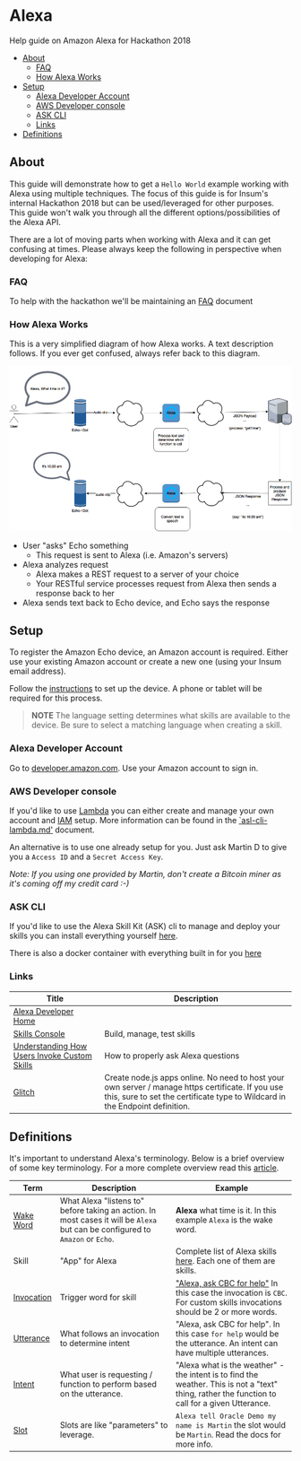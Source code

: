 # Alexa

Help guide on Amazon Alexa for Hackathon 2018

<!-- TOC depthFrom:2 -->

- [About](#about)
  - [FAQ](#faq)
  - [How Alexa Works](#how-alexa-works)
- [Setup](#setup)
  - [Alexa Developer Account](#alexa-developer-account)
  - [AWS Developer console](#aws-developer-console)
  - [ASK CLI](#ask-cli)
  - [Links](#links)
- [Definitions](#definitions)

<!-- /TOC -->

## About

This guide will demonstrate how to get a `Hello World` example working with Alexa using multiple techniques. The focus of this guide is for Insum's internal Hackathon 2018 but can be used/leveraged for other purposes. This guide won't walk you through all the different options/possibilities of the Alexa API.

There are a lot of moving parts when working with Alexa and it can get confusing at times. Please always keep the following in perspective when developing for Alexa:

### FAQ

To help with the hackathon we'll be maintaining an [FAQ](faq.md) document

### How Alexa Works

This is a very simplified diagram of how Alexa works. A text description follows. If you ever get confused, always refer back to this diagram.

![](resources/alexa-diagram.png)

- User "asks" Echo something
  - This request is sent to Alexa (i.e. Amazon's servers)
- Alexa analyzes request
  - Alexa makes a REST request to a server of your choice
  - Your RESTful service processes request from Alexa then sends a response back to her
- Alexa sends text back to Echo device, and Echo says the response

## Setup
To register the Amazon Echo device, an Amazon account is required. Either use your existing Amazon account or create a new one (using your Insum email address).

Follow the [instructions](https://www.amazon.com/gp/help/customer/display.html?nodeId=202189140) to set up the device.  A phone or tablet will be required for this process.

> **NOTE** The language setting determines what skills are available to the device. Be sure to select a matching language when creating a skill.

### Alexa Developer Account

Go to [developer.amazon.com](https://developer.amazon.com/). Use your Amazon account to sign in.

### AWS Developer console

If you'd like to use [Lambda](https://aws.amazon.com/lambda/) you can either create and manage your own account and [IAM](https://aws.amazon.com/iam/) setup. More information can be found in the [`asl-cli-lambda.md'](asl-cli-lambda.md) document. 

An alternative is to use one already setup for you. Just ask Martin D to give you a `Access ID` and a `Secret Access Key`. 

_Note: If you using one provided by Martin, don't create a Bitcoin miner as it's coming off my credit card :-)_

### ASK CLI

If you'd like to use the Alexa Skill Kit (ASK) cli to manage and deploy your skills you can install everything yourself [here](https://developer.amazon.com/docs/smapi/quick-start-alexa-skills-kit-command-line-interface.html).

There is also a docker container with everything built in for you [here](https://github.com/martindsouza/docker-amazon-ask-cli)

### Links

Title | Description
--- | ---
[Alexa Developer Home](https://developer.amazon.com/alexa) |
[Skills Console](https://developer.amazon.com/alexa/console/ask) | Build, manage, test skills
[Understanding How Users Invoke Custom Skills](https://developer.amazon.com/docs/custom-skills/understanding-how-users-invoke-custom-skills.html) | How to properly ask Alexa questions
[Glitch](https://glitch.com/) | Create node.js apps online. No need to host your own server / manage https certificate. If you use this, sure to set the certificate type to Wildcard in the Endpoint definition.

## Definitions

It's important to understand Alexa's terminology. Below is a brief overview of some key terminology. For a more complete overview read this [article](https://medium.com/@screenmedia/utterances-slots-and-skills-the-new-vocabulary-needed-to-develop-for-voice-7428bff4ed79).

Term | Description | Example
--- | --- | ---
[Wake Word](https://www.amazon.com/gp/help/customer/display.html?nodeId=201971890) | What Alexa "listens to" before taking an action. In most cases it will be `Alexa` but can be configured to `Amazon` or `Echo`. | **Alexa** what time is it. In this example `Alexa` is the wake word.
Skill | "App" for Alexa | Complete list of Alexa skills [here](https://www.amazon.com/b?node=13727921011). Each one of them are skills.
[Invocation](https://developer.amazon.com/docs/custom-skills/choose-the-invocation-name-for-a-custom-skill.html) | Trigger word for skill | ["Alexa, ask CBC for help"](https://www.amazon.com/gp/product/B07743SCXC?ref=skillrw_dsk_pnps_dp_2) In this case the invocation is `CBC`. For custom skills invocations should be 2 or more words.
[Utterance](https://developer.amazon.com/docs/custom-skills/best-practices-for-sample-utterances-and-custom-slot-type-values.html) | What follows an invocation to determine intent | "Alexa, ask CBC for help". In this case `for help` would be the utterance. An intent can have multiple utterances.
[Intent](https://developer.amazon.com/docs/custom-skills/use-the-skill-builder-beta-to-define-intents-slots-and-dialogs.html#intents-and-slots) | What user is requesting / function to perform based on the utterance. | "Alexa what is the weather" - the intent is to find the weather. This is not a "text" thing, rather the function to call for a given Utterance.
[Slot](https://developer.amazon.com/docs/custom-skills/slot-type-reference.html) | Slots are like "parameters" to leverage. | `Alexa tell Oracle Demo my name is Martin` the slot would be `Martin`. Read the docs for more info.
